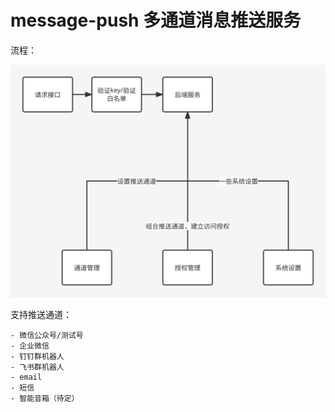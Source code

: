 # message-push 多通道消息推送服务

流程：

![alt 属性文本](./doc/process.svg)


支持推送通道：
    
    - 微信公众号/测试号
    - 企业微信
    - 钉钉群机器人
    - 飞书群机器人
    - email
    - 短信
    - 智能音箱（待定）

